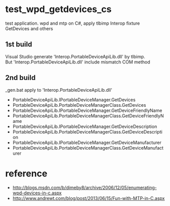 # test_wpd_getdevices_cs
test application. wpd and mtp on C#, apply tlbimp Interop fixture GetDevices and others

## 1st build

Visual Studio generate 'Interop.PortableDeviceApiLib.dll' by tlbimp.  
But 'Interop.PortableDeviceApiLib.dll' include mismatch COM method

## 2nd build

_gen.bat apply to 'Interop.PortableDeviceApiLib.dll'
* PortableDeviceApiLib.IPortableDeviceManager.GetDevices
* PortableDeviceApiLib.PortableDeviceManagerClass.GetDevices
* PortableDeviceApiLib.IPortableDeviceManager.GetDeviceFriendlyName
* PortableDeviceApiLib.PortableDeviceManagerClass.GetDeviceFriendlyName
* PortableDeviceApiLib.IPortableDeviceManager.GetDeviceDescription
* PortableDeviceApiLib.PortableDeviceManagerClass.GetDeviceDescription
* PortableDeviceApiLib.IPortableDeviceManager.GetDeviceManufacturer
* PortableDeviceApiLib.PortableDeviceManagerClass.GetDeviceManufacturer

# reference

* http://blogs.msdn.com/b/dimeby8/archive/2006/12/05/enumerating-wpd-devices-in-c.aspx
* http://www.andrewt.com/blog/post/2013/06/15/Fun-with-MTP-in-C.aspx
